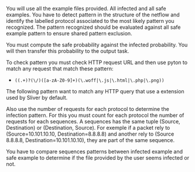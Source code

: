 You will use all the example files provided. All infected and all safe examples.
You have to detect pattern in the structure of the netflow and identify the labelled protocol associated to the most likely pattern you recognized.
The pattern recognized should be evaluated against all safe example pattern to ensure shared pattern exclusion.



You must compute the safe probability against the infected probability. You will then transfer this probability to the output task.

To check pattern you must check HTTP request URL and then use pyton to match any request that match these pattern:
- `((.+)?(\/)([a-zA-Z0-9]+)(\.woff|\.js|\.html|\.php|\.png))`

The following pattern want to match any HTTP query that use a extension used by Sliver by default.

Also use the number of requests for each protocol to determine the infection pattern.
For this you must count for each protocol the number of requests for each sequences.
A sequences has the same tuple (Source, Destination) or (Destination, Source).
For exemple if a packet rely to (Source=10.101.10.10, Destination=8.8.8.8) and another rely to (Source 8.8.8.8, Destination=10.101.10.10), they are part of the same sequence.

You have to compare sequences patterns between infected example and safe example to determine if the file provided by the user seems infected or not.